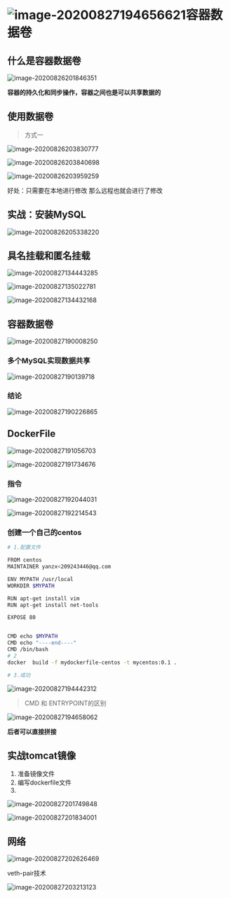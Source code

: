 # ![image-20200827194656621](C:\Users\20924\AppData\Roaming\Typora\typora-user-images\image-20200827194656621.png)容器数据卷

## 什么是容器数据卷

![image-20200826201846351](https://cdn.jsdelivr.net/gh/yanzhenxing123/blogImg@master/typora202008/26/201846-590657.png)

**容器的持久化和同步操作，容器之间也是可以共享数据的**

## 使用数据卷

> 方式一

![image-20200826203830777](https://cdn.jsdelivr.net/gh/yanzhenxing123/blogImg@master/typora202008/26/203831-919990.png)

![image-20200826203840698](https://cdn.jsdelivr.net/gh/yanzhenxing123/blogImg@master/typora202008/26/203841-700631.png)

![image-20200826203959259](https://cdn.jsdelivr.net/gh/yanzhenxing123/blogImg@master/typora202008/26/203959-190794.png)

好处：只需要在本地进行修改 那么远程也就会进行了修改



## 实战：安装MySQL

![image-20200826205338220](https://cdn.jsdelivr.net/gh/yanzhenxing123/blogImg@master/typora202008/26/205339-166857.png)

## 具名挂载和匿名挂载

![image-20200827134443285](https://cdn.jsdelivr.net/gh/yanzhenxing123/blogImg@master/typora202008/27/134444-91710.png)

![image-20200827135022781](https://cdn.jsdelivr.net/gh/yanzhenxing123/blogImg@master/typora202008/27/135024-768948.png)

![image-20200827134432168](https://cdn.jsdelivr.net/gh/yanzhenxing123/blogImg@master/typora202008/27/134437-19933.png)

## 容器数据卷

![image-20200827190008250](https://cdn.jsdelivr.net/gh/yanzhenxing123/blogImg@master/typora202008/27/190008-188887.png)

### 多个MySQL实现数据共享

![image-20200827190139718](https://cdn.jsdelivr.net/gh/yanzhenxing123/blogImg@master/typora202008/27/190140-520161.png)

### 结论

![image-20200827190226865](https://cdn.jsdelivr.net/gh/yanzhenxing123/blogImg@master/typora202008/27/190227-704851.png)



## DockerFile

![image-20200827191056703](https://cdn.jsdelivr.net/gh/yanzhenxing123/blogImg@master/typora202008/27/191056-449691.png)

![image-20200827191734676](https://cdn.jsdelivr.net/gh/yanzhenxing123/blogImg@master/typora202008/27/191735-537334.png)

### 指令

![image-20200827192044031](https://cdn.jsdelivr.net/gh/yanzhenxing123/blogImg@master/typora202008/27/192058-866341.png)

![image-20200827192214543](https://cdn.jsdelivr.net/gh/yanzhenxing123/blogImg@master/typora202008/27/192215-77242.png)

### 创建一个自己的centos

```bash
# 1.配置文件

FROM centos
MAINTAINER yanzx<209243446@qq.com

ENV MYPATH /usr/local
WORKDIR $MYPATH

RUN apt-get install vim
RUN apt-get install net-tools

EXPOSE 80


CMD echo $MYPATH
CMD echo "----end----"
CMD /bin/bash
# 2
docker  build -f mydockerfile-centos -t mycentos:0.1 .

# 3.成功

```

![image-20200827194442312](https://cdn.jsdelivr.net/gh/yanzhenxing123/blogImg@master/typora202008/27/194442-850659.png)

> CMD 和 ENTRYPOINT的区别

![image-20200827194658062](https://cdn.jsdelivr.net/gh/yanzhenxing123/blogImg@master/typora202008/27/194658-522044.png)

**后者可以直接拼接**

## 实战tomcat镜像

1. 准备镜像文件
2. 编写dockerfile文件
3. 

![image-20200827201749848](https://cdn.jsdelivr.net/gh/yanzhenxing123/blogImg@master/typora202008/27/201750-148304.png)

![image-20200827201834001](https://cdn.jsdelivr.net/gh/yanzhenxing123/blogImg@master/typora202008/27/201834-241646.png)

## 网络

![image-20200827202626469](https://cdn.jsdelivr.net/gh/yanzhenxing123/blogImg@master/typora202008/27/202630-267051.png)

veth-pair技术

![image-20200827203213123](https://cdn.jsdelivr.net/gh/yanzhenxing123/blogImg@master/typora202008/27/203213-552748.png)



### 



